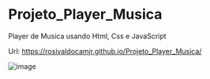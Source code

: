 # Projeto_Player_Musica
Player de Musica usando Html, Css e JavaScript

Url: https://rosivaldocamjr.github.io/Projeto_Player_Musica/

![image](https://user-images.githubusercontent.com/91435382/157324154-49809367-f3a6-43f7-a71c-458acbb1d3c3.png)

